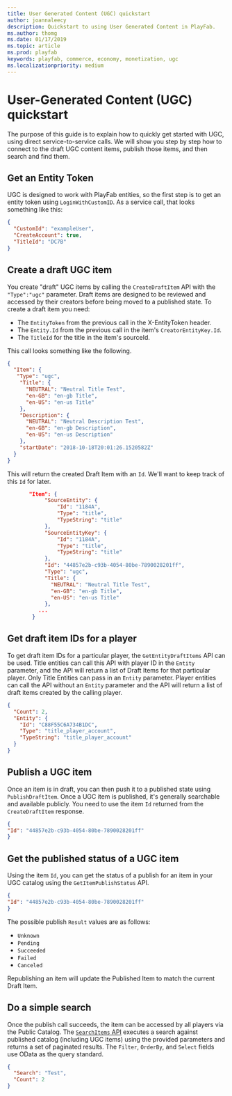 ```yaml
---
title: User Generated Content (UGC) quickstart
author: joannaleecy
description: Quickstart to using User Generated Content in PlayFab.
ms.author: thomg
ms.date: 01/17/2019
ms.topic: article
ms.prod: playfab
keywords: playfab, commerce, economy, monetization, ugc
ms.localizationpriority: medium
---
```


# User-Generated Content (UGC) quickstart

The purpose of this guide is to explain how to quickly get started with UGC, using direct service-to-service calls. We will show you step by step how to connect to the draft UGC content items, publish those items, and then search and find them.

## Get an Entity Token

UGC is designed to work with PlayFab entities, so the first step is to get an entity token using `LoginWithCustomID`. As a service call, that looks something like this:

```json
{
  "CustomId": "exampleUser",
  "CreateAccount": true,
  "TitleId": "DC7B"
}
```

## Create a draft UGC item

You create "draft" UGC items by calling the `CreateDraftItem` API with the ``"Type":"ugc"`` parameter. Draft items are designed to be reviewed and accessed by their creators before being moved to a published state. To create a draft item you need:

- The `EntityToken` from the previous call in the X-EntityToken header.
- The `Entity.Id` from the previous call in the item's `CreatorEntityKey.Id`.
- The `TitleId` for the title in the item's sourceId.

This call looks something like the following.

```json
{
  "Item": {
   "Type": "ugc",
    "Title": {
      "NEUTRAL": "Neutral Title Test",
      "en-GB": "en-gb Title",
      "en-US": "en-us Title"
    },
    "Description": {
      "NEUTRAL": "Neutral Description Test",
      "en-GB": "en-gb Description",
      "en-US": "en-us Description"
    },
    "startDate": "2018-10-18T20:01:26.1520582Z"
  }
}
```

This will return the created Draft Item with an `Id`. We'll want to keep track of this `Id` for later.

```json
       "Item": {
            "SourceEntity": {
                "Id": "1184A",
                "Type": "title",
                "TypeString": "title"
            },
            "SourceEntityKey": {
                "Id": "1184A",
                "Type": "title",
                "TypeString": "title"
            },
            "Id": "44857e2b-c93b-4054-80be-7890028201ff",
            "Type": "ugc",
            "Title": {
              "NEUTRAL": "Neutral Title Test",
              "en-GB": "en-gb Title",
              "en-US": "en-us Title"
            },
          ...
        }
```

## Get draft item IDs for a player

To get draft item IDs for a particular player, the `GetEntityDraftItems` API can be used. Title entities can call this API with player ID in the `Entity` parameter, and the API will return a list of Draft Items for that particular player. Only Title Entities can pass in an `Entity` parameter. Player entities can call the API without an `Entity` parameter and the API will return a list of draft items created by the calling player.

```json
{
  "Count": 2,
  "Entity": {
    "Id": "C88F55C6A734B1DC",
    "Type": "title_player_account",
    "TypeString": "title_player_account"
  }
}
```


## Publish a UGC item

Once an item is in draft, you can then push it to a published state using `PublishDraftItem`. Once a UGC item is published, it's generally searchable and available publicly. You need to use the item `Id` returned from the `CreateDraftItem` response.

```json
{
"Id": "44857e2b-c93b-4054-80be-7890028201ff"
}
```

## Get the published status of a UGC item

Using the item `Id`, you can get the status of a publish for an item in your UGC catalog using the `GetItemPublishStatus` API.

```json
{
"Id": "44857e2b-c93b-4054-80be-7890028201ff"
}
```

The possible publish `Result` values are as follows:

- `Unknown`
- `Pending`
- `Succeeded`
- `Failed`
- `Canceled`

Republishing an item will update the Published Item to match the current Draft Item.

## Do a simple search

Once the publish call succeeds, the item can be accessed by all players via the Public Catalog. The  [`SearchItems` API](/gaming/playfab/features/commerce/ugc/search) executes a search against published catalog (including UGC items) using the provided parameters and returns a set of paginated results. The `Filter`, `OrderBy`, and `Select` fields use OData as the query standard.

```json
{
  "Search": "Test",
  "Count": 2
}
```
